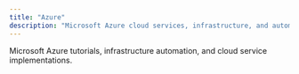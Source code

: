 ```yaml
---
title: "Azure"
description: "Microsoft Azure cloud services, infrastructure, and automation guides"
---
```


Microsoft Azure tutorials, infrastructure automation, and cloud service implementations.
